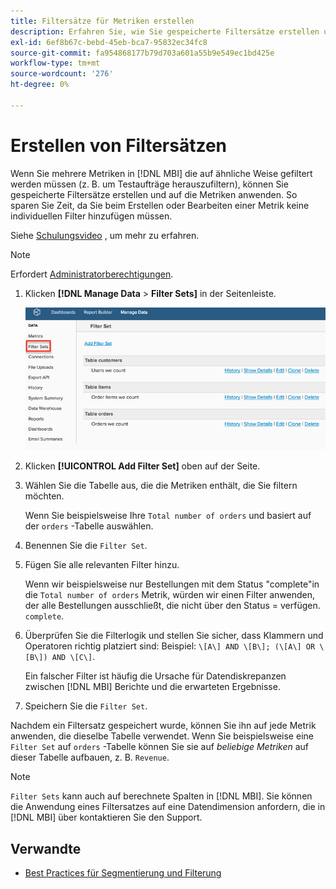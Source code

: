 ```yaml
---
title: Filtersätze für Metriken erstellen
description: Erfahren Sie, wie Sie gespeicherte Filtersätze erstellen und auf die Metriken anwenden.
exl-id: 6ef8b67c-bebd-45eb-bca7-95832ec34fc8
source-git-commit: fa954868177b79d703a601a55b9e549ec1bd425e
workflow-type: tm+mt
source-wordcount: '276'
ht-degree: 0%

---
```


# Erstellen von Filtersätzen

Wenn Sie mehrere Metriken in [!DNL MBI] die auf ähnliche Weise gefiltert werden müssen (z. B. um Testaufträge herauszufiltern), können Sie gespeicherte Filtersätze erstellen und auf die Metriken anwenden. So sparen Sie Zeit, da Sie beim Erstellen oder Bearbeiten einer Metrik keine individuellen Filter hinzufügen müssen.

Siehe [Schulungsvideo](https://experienceleague.adobe.com/docs/commerce-knowledge-base/kb/how-to/mbi-training-video-filter-sets.html?lang=en) , um mehr zu erfahren.

>[!NOTE]
>
>Erfordert [Administratorberechtigungen](../../administrator/user-management/user-management.md).

1. Klicken **[!DNL Manage Data** > **Filter Sets]** in der Seitenleiste.

   ![](../../assets/create-filter-sets.png)

1. Klicken **[!UICONTROL Add Filter Set]** oben auf der Seite.

1. Wählen Sie die Tabelle aus, die die Metriken enthält, die Sie filtern möchten.

   Wenn Sie beispielsweise Ihre `Total number of orders` und basiert auf der `orders` -Tabelle auswählen.

1. Benennen Sie die `Filter Set`.

1. Fügen Sie alle relevanten Filter hinzu.

   Wenn wir beispielsweise nur Bestellungen mit dem Status &quot;complete&quot;in die `Total number of orders` Metrik, würden wir einen Filter anwenden, der alle Bestellungen ausschließt, die nicht über den Status = verfügen. `complete`.

1. Überprüfen Sie die Filterlogik und stellen Sie sicher, dass Klammern und Operatoren richtig platziert sind: Beispiel: `\[A\] AND \[B\]; (\[A\] OR \[B\]) AND \[C\]`.

   Ein falscher Filter ist häufig die Ursache für Datendiskrepanzen zwischen [!DNL MBI] Berichte und die erwarteten Ergebnisse.

1. Speichern Sie die `Filter Set`.

Nachdem ein Filtersatz gespeichert wurde, können Sie ihn auf jede Metrik anwenden, die dieselbe Tabelle verwendet. Wenn Sie beispielsweise eine `Filter Set` auf `orders` -Tabelle können Sie sie auf *beliebige Metriken* auf dieser Tabelle aufbauen, z. B. `Revenue`.

>[!NOTE]
>
>`Filter Sets` kann auch auf berechnete Spalten in [!DNL MBI]. Sie können die Anwendung eines Filtersatzes auf eine Datendimension anfordern, die in [!DNL MBI] über kontaktieren Sie den Support.

## Verwandte

* [Best Practices für Segmentierung und Filterung](../../best-practices/segment-filter.md)
